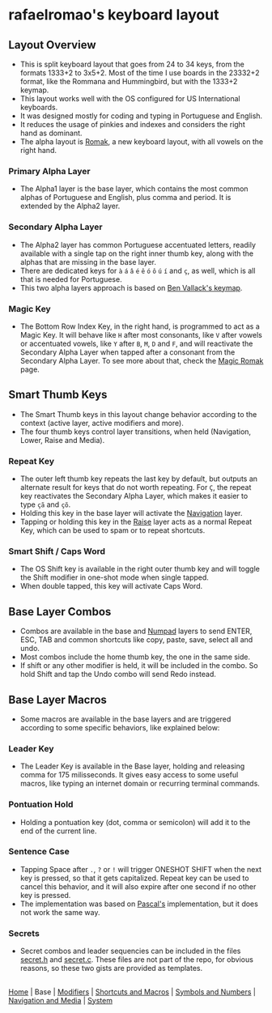 # rafaelromao's keyboard layout

## Layout Overview
- This is split keyboard layout that goes from 24 to 34 keys, from the formats 1333+2 to 3x5+2. Most of the time I use boards in the 23332+2 format, like the Rommana and Hummingbird, but with the 1333+2 keymap.
- This layout works well with the OS configured for US International keyboards.
- It was designed mostly for coding and typing in Portuguese and English.
- It reduces the usage of pinkies and indexes and considers the right hand as dominant.
- The alpha layout is [Romak](https://github.com/rafaelromao/romak), a new keyboard layout, with all vowels on the right hand.

### Primary Alpha Layer
- The Alpha1 layer is the base layer, which contains the most common alphas of Portuguese and English, plus comma and period. It is extended by the Alpha2 layer.

### Secondary Alpha Layer
- The Alpha2 layer has common Portuguese accentuated letters, readily available with a single tap on the right inner thumb key, along with the alphas that are missing in the base layer.
- There are dedicated keys for `à` `á` `â` `é` `ê` `ó` `ô` `ú` `í` and `ç`, as well, which is all that is needed for Portuguese.
- This two alpha layers approach is based on [Ben Vallack's keymap](https://youtu.be/5RN_4PQ0j1A?si=f9OkOvNdL3jE4seR).

### Magic Key
- The Bottom Row Index Key, in the right hand, is programmed to act as a Magic Key. It will behave like `H` after most consonants, like `V` after vowels or accentuated vowels, like `Y` after `B`, `M`, `D` and `F`, and will reactivate the Secondary Alpha Layer when tapped after a consonant from the Secondary Alpha Layer. To see more about that, check the [Magic Romak](https://github.com/rafaelromao/romak/tree/main?tab=readme-ov-file#magic-romak) page.

## Smart Thumb Keys
- The Smart Thumb keys in this layout change behavior according to the context (active layer, active modifiers and more).
- The four thumb keys control layer transitions, when held (Navigation, Lower, Raise and Media).

### Repeat Key
- The outer left thumb key repeats the last key by default, but outputs an alternate result for keys that do not worth repeating. For `Ç`, the repeat key reactivates the Secondary Alpha Layer, which makes it easier to type `çã` and `çõ`.
- Holding this key in the base layer will activate the [Navigation](../navigation.md) layer.
- Tapping or holding this key in the [Raise](../symbols.md) layer acts as a normal Repeat Key, which can be used to spam or to repeat shortcuts. 

### Smart Shift / Caps Word
- The OS Shift key is available in the right outer thumb key and will toggle the Shift modifier in one-shot mode when single tapped.
- When double tapped, this key will activate Caps Word.

## Base Layer Combos
- Combos are available in the base and [Numpad](symbols.md#numpad-layer) layers to send ENTER, ESC, TAB and common shortcuts like copy, paste, save, select all and undo.
- Most combos include the home thumb key, the one in the same side.
- If shift or any other modifier is held, it will be included in the combo. So hold Shift and tap the Undo combo will send Redo instead.

## Base Layer Macros
- Some macros are available in the base layers and are triggered according to some specific behaviors, like explained below:

### Leader Key
- The Leader Key is available in the Base layer, holding and releasing comma for 175 milisseconds. It gives easy access to some useful macros, like typing an internet domain or recurring terminal commands.

### Pontuation Hold
- Holding a pontuation key (dot, comma or semicolon) will add it to the end of the current line.

### Sentence Case
- Tapping Space after `.`, `?` or `!` will trigger ONESHOT SHIFT when the next key is pressed, so that it gets capitalized. Repeat key can be used to cancel this behavior, and it will also expire after one second if no other key is pressed.
- The implementation was based on [Pascal's](https://github.com/getreuer/qmk-keymap) implementation, but it does not work the same way.

### Secrets
- Secret combos and leader sequencies can be included in the files [secret.h](https://gist.github.com/rafaelromao/29b444b8b0bdec5402067beb35c2bcda) and [secret.c](https://gist.github.com/rafaelromao/76be290d7d58176699b8e20859c15618). These files are not part of the repo, for obvious reasons, so these two gists are provided as templates.

##
[Home](../readme.md) | 
Base |
[Modifiers](modifiers.md) |
[Shortcuts and Macros](shortcuts.md) |
[Symbols and Numbers](symbols.md) |
[Navigation and Media](navigation.md) |
[System](system.md)
